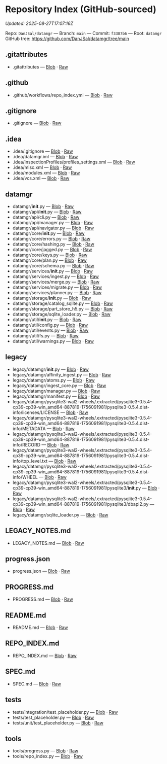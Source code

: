# Repository Index (GitHub-sourced)

_Updated: 2025-08-27T17:07:16Z_

Repo: `DanJSal/datamgr`  —  Branch: `main`  —  Commit: `f3387b6`  —  Root: `datamgr`  
GitHub tree: https://github.com/DanJSal/datamgr/tree/main

## .gitattributes

- .gitattributes — [Blob](https://github.com/DanJSal/datamgr/blob/f3387b6ea244a1fddbdb49754d7508da9f51fe3c/.gitattributes) · [Raw](https://raw.githubusercontent.com/DanJSal/datamgr/f3387b6ea244a1fddbdb49754d7508da9f51fe3c/.gitattributes)

## .github

- .github/workflows/repo_index.yml — [Blob](https://github.com/DanJSal/datamgr/blob/f3387b6ea244a1fddbdb49754d7508da9f51fe3c/.github/workflows/repo_index.yml) · [Raw](https://raw.githubusercontent.com/DanJSal/datamgr/f3387b6ea244a1fddbdb49754d7508da9f51fe3c/.github/workflows/repo_index.yml)

## .gitignore

- .gitignore — [Blob](https://github.com/DanJSal/datamgr/blob/f3387b6ea244a1fddbdb49754d7508da9f51fe3c/.gitignore) · [Raw](https://raw.githubusercontent.com/DanJSal/datamgr/f3387b6ea244a1fddbdb49754d7508da9f51fe3c/.gitignore)

## .idea

- .idea/.gitignore — [Blob](https://github.com/DanJSal/datamgr/blob/f3387b6ea244a1fddbdb49754d7508da9f51fe3c/.idea/.gitignore) · [Raw](https://raw.githubusercontent.com/DanJSal/datamgr/f3387b6ea244a1fddbdb49754d7508da9f51fe3c/.idea/.gitignore)
- .idea/datamgr.iml — [Blob](https://github.com/DanJSal/datamgr/blob/f3387b6ea244a1fddbdb49754d7508da9f51fe3c/.idea/datamgr.iml) · [Raw](https://raw.githubusercontent.com/DanJSal/datamgr/f3387b6ea244a1fddbdb49754d7508da9f51fe3c/.idea/datamgr.iml)
- .idea/inspectionProfiles/profiles_settings.xml — [Blob](https://github.com/DanJSal/datamgr/blob/f3387b6ea244a1fddbdb49754d7508da9f51fe3c/.idea/inspectionProfiles/profiles_settings.xml) · [Raw](https://raw.githubusercontent.com/DanJSal/datamgr/f3387b6ea244a1fddbdb49754d7508da9f51fe3c/.idea/inspectionProfiles/profiles_settings.xml)
- .idea/misc.xml — [Blob](https://github.com/DanJSal/datamgr/blob/f3387b6ea244a1fddbdb49754d7508da9f51fe3c/.idea/misc.xml) · [Raw](https://raw.githubusercontent.com/DanJSal/datamgr/f3387b6ea244a1fddbdb49754d7508da9f51fe3c/.idea/misc.xml)
- .idea/modules.xml — [Blob](https://github.com/DanJSal/datamgr/blob/f3387b6ea244a1fddbdb49754d7508da9f51fe3c/.idea/modules.xml) · [Raw](https://raw.githubusercontent.com/DanJSal/datamgr/f3387b6ea244a1fddbdb49754d7508da9f51fe3c/.idea/modules.xml)
- .idea/vcs.xml — [Blob](https://github.com/DanJSal/datamgr/blob/f3387b6ea244a1fddbdb49754d7508da9f51fe3c/.idea/vcs.xml) · [Raw](https://raw.githubusercontent.com/DanJSal/datamgr/f3387b6ea244a1fddbdb49754d7508da9f51fe3c/.idea/vcs.xml)

## datamgr

- datamgr/__init__.py — [Blob](https://github.com/DanJSal/datamgr/blob/f3387b6ea244a1fddbdb49754d7508da9f51fe3c/datamgr/__init__.py) · [Raw](https://raw.githubusercontent.com/DanJSal/datamgr/f3387b6ea244a1fddbdb49754d7508da9f51fe3c/datamgr/__init__.py)
- datamgr/api/__init__.py — [Blob](https://github.com/DanJSal/datamgr/blob/f3387b6ea244a1fddbdb49754d7508da9f51fe3c/datamgr/api/__init__.py) · [Raw](https://raw.githubusercontent.com/DanJSal/datamgr/f3387b6ea244a1fddbdb49754d7508da9f51fe3c/datamgr/api/__init__.py)
- datamgr/api/cli.py — [Blob](https://github.com/DanJSal/datamgr/blob/f3387b6ea244a1fddbdb49754d7508da9f51fe3c/datamgr/api/cli.py) · [Raw](https://raw.githubusercontent.com/DanJSal/datamgr/f3387b6ea244a1fddbdb49754d7508da9f51fe3c/datamgr/api/cli.py)
- datamgr/api/manager.py — [Blob](https://github.com/DanJSal/datamgr/blob/f3387b6ea244a1fddbdb49754d7508da9f51fe3c/datamgr/api/manager.py) · [Raw](https://raw.githubusercontent.com/DanJSal/datamgr/f3387b6ea244a1fddbdb49754d7508da9f51fe3c/datamgr/api/manager.py)
- datamgr/api/navigator.py — [Blob](https://github.com/DanJSal/datamgr/blob/f3387b6ea244a1fddbdb49754d7508da9f51fe3c/datamgr/api/navigator.py) · [Raw](https://raw.githubusercontent.com/DanJSal/datamgr/f3387b6ea244a1fddbdb49754d7508da9f51fe3c/datamgr/api/navigator.py)
- datamgr/core/__init__.py — [Blob](https://github.com/DanJSal/datamgr/blob/f3387b6ea244a1fddbdb49754d7508da9f51fe3c/datamgr/core/__init__.py) · [Raw](https://raw.githubusercontent.com/DanJSal/datamgr/f3387b6ea244a1fddbdb49754d7508da9f51fe3c/datamgr/core/__init__.py)
- datamgr/core/errors.py — [Blob](https://github.com/DanJSal/datamgr/blob/f3387b6ea244a1fddbdb49754d7508da9f51fe3c/datamgr/core/errors.py) · [Raw](https://raw.githubusercontent.com/DanJSal/datamgr/f3387b6ea244a1fddbdb49754d7508da9f51fe3c/datamgr/core/errors.py)
- datamgr/core/hashing.py — [Blob](https://github.com/DanJSal/datamgr/blob/f3387b6ea244a1fddbdb49754d7508da9f51fe3c/datamgr/core/hashing.py) · [Raw](https://raw.githubusercontent.com/DanJSal/datamgr/f3387b6ea244a1fddbdb49754d7508da9f51fe3c/datamgr/core/hashing.py)
- datamgr/core/jagged.py — [Blob](https://github.com/DanJSal/datamgr/blob/f3387b6ea244a1fddbdb49754d7508da9f51fe3c/datamgr/core/jagged.py) · [Raw](https://raw.githubusercontent.com/DanJSal/datamgr/f3387b6ea244a1fddbdb49754d7508da9f51fe3c/datamgr/core/jagged.py)
- datamgr/core/keys.py — [Blob](https://github.com/DanJSal/datamgr/blob/f3387b6ea244a1fddbdb49754d7508da9f51fe3c/datamgr/core/keys.py) · [Raw](https://raw.githubusercontent.com/DanJSal/datamgr/f3387b6ea244a1fddbdb49754d7508da9f51fe3c/datamgr/core/keys.py)
- datamgr/core/plan.py — [Blob](https://github.com/DanJSal/datamgr/blob/f3387b6ea244a1fddbdb49754d7508da9f51fe3c/datamgr/core/plan.py) · [Raw](https://raw.githubusercontent.com/DanJSal/datamgr/f3387b6ea244a1fddbdb49754d7508da9f51fe3c/datamgr/core/plan.py)
- datamgr/core/schema.py — [Blob](https://github.com/DanJSal/datamgr/blob/f3387b6ea244a1fddbdb49754d7508da9f51fe3c/datamgr/core/schema.py) · [Raw](https://raw.githubusercontent.com/DanJSal/datamgr/f3387b6ea244a1fddbdb49754d7508da9f51fe3c/datamgr/core/schema.py)
- datamgr/services/__init__.py — [Blob](https://github.com/DanJSal/datamgr/blob/f3387b6ea244a1fddbdb49754d7508da9f51fe3c/datamgr/services/__init__.py) · [Raw](https://raw.githubusercontent.com/DanJSal/datamgr/f3387b6ea244a1fddbdb49754d7508da9f51fe3c/datamgr/services/__init__.py)
- datamgr/services/ingest.py — [Blob](https://github.com/DanJSal/datamgr/blob/f3387b6ea244a1fddbdb49754d7508da9f51fe3c/datamgr/services/ingest.py) · [Raw](https://raw.githubusercontent.com/DanJSal/datamgr/f3387b6ea244a1fddbdb49754d7508da9f51fe3c/datamgr/services/ingest.py)
- datamgr/services/merge.py — [Blob](https://github.com/DanJSal/datamgr/blob/f3387b6ea244a1fddbdb49754d7508da9f51fe3c/datamgr/services/merge.py) · [Raw](https://raw.githubusercontent.com/DanJSal/datamgr/f3387b6ea244a1fddbdb49754d7508da9f51fe3c/datamgr/services/merge.py)
- datamgr/services/migrate.py — [Blob](https://github.com/DanJSal/datamgr/blob/f3387b6ea244a1fddbdb49754d7508da9f51fe3c/datamgr/services/migrate.py) · [Raw](https://raw.githubusercontent.com/DanJSal/datamgr/f3387b6ea244a1fddbdb49754d7508da9f51fe3c/datamgr/services/migrate.py)
- datamgr/services/planner.py — [Blob](https://github.com/DanJSal/datamgr/blob/f3387b6ea244a1fddbdb49754d7508da9f51fe3c/datamgr/services/planner.py) · [Raw](https://raw.githubusercontent.com/DanJSal/datamgr/f3387b6ea244a1fddbdb49754d7508da9f51fe3c/datamgr/services/planner.py)
- datamgr/storage/__init__.py — [Blob](https://github.com/DanJSal/datamgr/blob/f3387b6ea244a1fddbdb49754d7508da9f51fe3c/datamgr/storage/__init__.py) · [Raw](https://raw.githubusercontent.com/DanJSal/datamgr/f3387b6ea244a1fddbdb49754d7508da9f51fe3c/datamgr/storage/__init__.py)
- datamgr/storage/catalog_sqlite.py — [Blob](https://github.com/DanJSal/datamgr/blob/f3387b6ea244a1fddbdb49754d7508da9f51fe3c/datamgr/storage/catalog_sqlite.py) · [Raw](https://raw.githubusercontent.com/DanJSal/datamgr/f3387b6ea244a1fddbdb49754d7508da9f51fe3c/datamgr/storage/catalog_sqlite.py)
- datamgr/storage/part_store_h5.py — [Blob](https://github.com/DanJSal/datamgr/blob/f3387b6ea244a1fddbdb49754d7508da9f51fe3c/datamgr/storage/part_store_h5.py) · [Raw](https://raw.githubusercontent.com/DanJSal/datamgr/f3387b6ea244a1fddbdb49754d7508da9f51fe3c/datamgr/storage/part_store_h5.py)
- datamgr/storage/sqlite_loader.py — [Blob](https://github.com/DanJSal/datamgr/blob/f3387b6ea244a1fddbdb49754d7508da9f51fe3c/datamgr/storage/sqlite_loader.py) · [Raw](https://raw.githubusercontent.com/DanJSal/datamgr/f3387b6ea244a1fddbdb49754d7508da9f51fe3c/datamgr/storage/sqlite_loader.py)
- datamgr/util/__init__.py — [Blob](https://github.com/DanJSal/datamgr/blob/f3387b6ea244a1fddbdb49754d7508da9f51fe3c/datamgr/util/__init__.py) · [Raw](https://raw.githubusercontent.com/DanJSal/datamgr/f3387b6ea244a1fddbdb49754d7508da9f51fe3c/datamgr/util/__init__.py)
- datamgr/util/config.py — [Blob](https://github.com/DanJSal/datamgr/blob/f3387b6ea244a1fddbdb49754d7508da9f51fe3c/datamgr/util/config.py) · [Raw](https://raw.githubusercontent.com/DanJSal/datamgr/f3387b6ea244a1fddbdb49754d7508da9f51fe3c/datamgr/util/config.py)
- datamgr/util/events.py — [Blob](https://github.com/DanJSal/datamgr/blob/f3387b6ea244a1fddbdb49754d7508da9f51fe3c/datamgr/util/events.py) · [Raw](https://raw.githubusercontent.com/DanJSal/datamgr/f3387b6ea244a1fddbdb49754d7508da9f51fe3c/datamgr/util/events.py)
- datamgr/util/fs.py — [Blob](https://github.com/DanJSal/datamgr/blob/f3387b6ea244a1fddbdb49754d7508da9f51fe3c/datamgr/util/fs.py) · [Raw](https://raw.githubusercontent.com/DanJSal/datamgr/f3387b6ea244a1fddbdb49754d7508da9f51fe3c/datamgr/util/fs.py)
- datamgr/util/warnings.py — [Blob](https://github.com/DanJSal/datamgr/blob/f3387b6ea244a1fddbdb49754d7508da9f51fe3c/datamgr/util/warnings.py) · [Raw](https://raw.githubusercontent.com/DanJSal/datamgr/f3387b6ea244a1fddbdb49754d7508da9f51fe3c/datamgr/util/warnings.py)

## legacy

- legacy/datamgr/__init__.py — [Blob](https://github.com/DanJSal/datamgr/blob/f3387b6ea244a1fddbdb49754d7508da9f51fe3c/legacy/datamgr/__init__.py) · [Raw](https://raw.githubusercontent.com/DanJSal/datamgr/f3387b6ea244a1fddbdb49754d7508da9f51fe3c/legacy/datamgr/__init__.py)
- legacy/datamgr/affinity_ingest.py — [Blob](https://github.com/DanJSal/datamgr/blob/f3387b6ea244a1fddbdb49754d7508da9f51fe3c/legacy/datamgr/affinity_ingest.py) · [Raw](https://raw.githubusercontent.com/DanJSal/datamgr/f3387b6ea244a1fddbdb49754d7508da9f51fe3c/legacy/datamgr/affinity_ingest.py)
- legacy/datamgr/atoms.py — [Blob](https://github.com/DanJSal/datamgr/blob/f3387b6ea244a1fddbdb49754d7508da9f51fe3c/legacy/datamgr/atoms.py) · [Raw](https://raw.githubusercontent.com/DanJSal/datamgr/f3387b6ea244a1fddbdb49754d7508da9f51fe3c/legacy/datamgr/atoms.py)
- legacy/datamgr/ingest_core.py — [Blob](https://github.com/DanJSal/datamgr/blob/f3387b6ea244a1fddbdb49754d7508da9f51fe3c/legacy/datamgr/ingest_core.py) · [Raw](https://raw.githubusercontent.com/DanJSal/datamgr/f3387b6ea244a1fddbdb49754d7508da9f51fe3c/legacy/datamgr/ingest_core.py)
- legacy/datamgr/manager.py — [Blob](https://github.com/DanJSal/datamgr/blob/f3387b6ea244a1fddbdb49754d7508da9f51fe3c/legacy/datamgr/manager.py) · [Raw](https://raw.githubusercontent.com/DanJSal/datamgr/f3387b6ea244a1fddbdb49754d7508da9f51fe3c/legacy/datamgr/manager.py)
- legacy/datamgr/manifest.py — [Blob](https://github.com/DanJSal/datamgr/blob/f3387b6ea244a1fddbdb49754d7508da9f51fe3c/legacy/datamgr/manifest.py) · [Raw](https://raw.githubusercontent.com/DanJSal/datamgr/f3387b6ea244a1fddbdb49754d7508da9f51fe3c/legacy/datamgr/manifest.py)
- legacy/datamgr/pysqlite3-wal2-wheels/.extracted/pysqlite3-0.5.4-cp39-cp39-win_amd64-887819-1756091981/pysqlite3-0.5.4.dist-info/licenses/LICENSE — [Blob](https://github.com/DanJSal/datamgr/blob/f3387b6ea244a1fddbdb49754d7508da9f51fe3c/legacy/datamgr/pysqlite3-wal2-wheels/.extracted/pysqlite3-0.5.4-cp39-cp39-win_amd64-887819-1756091981/pysqlite3-0.5.4.dist-info/licenses/LICENSE) · [Raw](https://raw.githubusercontent.com/DanJSal/datamgr/f3387b6ea244a1fddbdb49754d7508da9f51fe3c/legacy/datamgr/pysqlite3-wal2-wheels/.extracted/pysqlite3-0.5.4-cp39-cp39-win_amd64-887819-1756091981/pysqlite3-0.5.4.dist-info/licenses/LICENSE)
- legacy/datamgr/pysqlite3-wal2-wheels/.extracted/pysqlite3-0.5.4-cp39-cp39-win_amd64-887819-1756091981/pysqlite3-0.5.4.dist-info/METADATA — [Blob](https://github.com/DanJSal/datamgr/blob/f3387b6ea244a1fddbdb49754d7508da9f51fe3c/legacy/datamgr/pysqlite3-wal2-wheels/.extracted/pysqlite3-0.5.4-cp39-cp39-win_amd64-887819-1756091981/pysqlite3-0.5.4.dist-info/METADATA) · [Raw](https://raw.githubusercontent.com/DanJSal/datamgr/f3387b6ea244a1fddbdb49754d7508da9f51fe3c/legacy/datamgr/pysqlite3-wal2-wheels/.extracted/pysqlite3-0.5.4-cp39-cp39-win_amd64-887819-1756091981/pysqlite3-0.5.4.dist-info/METADATA)
- legacy/datamgr/pysqlite3-wal2-wheels/.extracted/pysqlite3-0.5.4-cp39-cp39-win_amd64-887819-1756091981/pysqlite3-0.5.4.dist-info/RECORD — [Blob](https://github.com/DanJSal/datamgr/blob/f3387b6ea244a1fddbdb49754d7508da9f51fe3c/legacy/datamgr/pysqlite3-wal2-wheels/.extracted/pysqlite3-0.5.4-cp39-cp39-win_amd64-887819-1756091981/pysqlite3-0.5.4.dist-info/RECORD) · [Raw](https://raw.githubusercontent.com/DanJSal/datamgr/f3387b6ea244a1fddbdb49754d7508da9f51fe3c/legacy/datamgr/pysqlite3-wal2-wheels/.extracted/pysqlite3-0.5.4-cp39-cp39-win_amd64-887819-1756091981/pysqlite3-0.5.4.dist-info/RECORD)
- legacy/datamgr/pysqlite3-wal2-wheels/.extracted/pysqlite3-0.5.4-cp39-cp39-win_amd64-887819-1756091981/pysqlite3-0.5.4.dist-info/top_level.txt — [Blob](https://github.com/DanJSal/datamgr/blob/f3387b6ea244a1fddbdb49754d7508da9f51fe3c/legacy/datamgr/pysqlite3-wal2-wheels/.extracted/pysqlite3-0.5.4-cp39-cp39-win_amd64-887819-1756091981/pysqlite3-0.5.4.dist-info/top_level.txt) · [Raw](https://raw.githubusercontent.com/DanJSal/datamgr/f3387b6ea244a1fddbdb49754d7508da9f51fe3c/legacy/datamgr/pysqlite3-wal2-wheels/.extracted/pysqlite3-0.5.4-cp39-cp39-win_amd64-887819-1756091981/pysqlite3-0.5.4.dist-info/top_level.txt)
- legacy/datamgr/pysqlite3-wal2-wheels/.extracted/pysqlite3-0.5.4-cp39-cp39-win_amd64-887819-1756091981/pysqlite3-0.5.4.dist-info/WHEEL — [Blob](https://github.com/DanJSal/datamgr/blob/f3387b6ea244a1fddbdb49754d7508da9f51fe3c/legacy/datamgr/pysqlite3-wal2-wheels/.extracted/pysqlite3-0.5.4-cp39-cp39-win_amd64-887819-1756091981/pysqlite3-0.5.4.dist-info/WHEEL) · [Raw](https://raw.githubusercontent.com/DanJSal/datamgr/f3387b6ea244a1fddbdb49754d7508da9f51fe3c/legacy/datamgr/pysqlite3-wal2-wheels/.extracted/pysqlite3-0.5.4-cp39-cp39-win_amd64-887819-1756091981/pysqlite3-0.5.4.dist-info/WHEEL)
- legacy/datamgr/pysqlite3-wal2-wheels/.extracted/pysqlite3-0.5.4-cp39-cp39-win_amd64-887819-1756091981/pysqlite3/__init__.py — [Blob](https://github.com/DanJSal/datamgr/blob/f3387b6ea244a1fddbdb49754d7508da9f51fe3c/legacy/datamgr/pysqlite3-wal2-wheels/.extracted/pysqlite3-0.5.4-cp39-cp39-win_amd64-887819-1756091981/pysqlite3/__init__.py) · [Raw](https://raw.githubusercontent.com/DanJSal/datamgr/f3387b6ea244a1fddbdb49754d7508da9f51fe3c/legacy/datamgr/pysqlite3-wal2-wheels/.extracted/pysqlite3-0.5.4-cp39-cp39-win_amd64-887819-1756091981/pysqlite3/__init__.py)
- legacy/datamgr/pysqlite3-wal2-wheels/.extracted/pysqlite3-0.5.4-cp39-cp39-win_amd64-887819-1756091981/pysqlite3/dbapi2.py — [Blob](https://github.com/DanJSal/datamgr/blob/f3387b6ea244a1fddbdb49754d7508da9f51fe3c/legacy/datamgr/pysqlite3-wal2-wheels/.extracted/pysqlite3-0.5.4-cp39-cp39-win_amd64-887819-1756091981/pysqlite3/dbapi2.py) · [Raw](https://raw.githubusercontent.com/DanJSal/datamgr/f3387b6ea244a1fddbdb49754d7508da9f51fe3c/legacy/datamgr/pysqlite3-wal2-wheels/.extracted/pysqlite3-0.5.4-cp39-cp39-win_amd64-887819-1756091981/pysqlite3/dbapi2.py)
- legacy/datamgr/sqlite_loader.py — [Blob](https://github.com/DanJSal/datamgr/blob/f3387b6ea244a1fddbdb49754d7508da9f51fe3c/legacy/datamgr/sqlite_loader.py) · [Raw](https://raw.githubusercontent.com/DanJSal/datamgr/f3387b6ea244a1fddbdb49754d7508da9f51fe3c/legacy/datamgr/sqlite_loader.py)

## LEGACY_NOTES.md

- LEGACY_NOTES.md — [Blob](https://github.com/DanJSal/datamgr/blob/f3387b6ea244a1fddbdb49754d7508da9f51fe3c/LEGACY_NOTES.md) · [Raw](https://raw.githubusercontent.com/DanJSal/datamgr/f3387b6ea244a1fddbdb49754d7508da9f51fe3c/LEGACY_NOTES.md)

## progress.json

- progress.json — [Blob](https://github.com/DanJSal/datamgr/blob/f3387b6ea244a1fddbdb49754d7508da9f51fe3c/progress.json) · [Raw](https://raw.githubusercontent.com/DanJSal/datamgr/f3387b6ea244a1fddbdb49754d7508da9f51fe3c/progress.json)

## PROGRESS.md

- PROGRESS.md — [Blob](https://github.com/DanJSal/datamgr/blob/f3387b6ea244a1fddbdb49754d7508da9f51fe3c/PROGRESS.md) · [Raw](https://raw.githubusercontent.com/DanJSal/datamgr/f3387b6ea244a1fddbdb49754d7508da9f51fe3c/PROGRESS.md)

## README.md

- README.md — [Blob](https://github.com/DanJSal/datamgr/blob/f3387b6ea244a1fddbdb49754d7508da9f51fe3c/README.md) · [Raw](https://raw.githubusercontent.com/DanJSal/datamgr/f3387b6ea244a1fddbdb49754d7508da9f51fe3c/README.md)

## REPO_INDEX.md

- REPO_INDEX.md — [Blob](https://github.com/DanJSal/datamgr/blob/f3387b6ea244a1fddbdb49754d7508da9f51fe3c/REPO_INDEX.md) · [Raw](https://raw.githubusercontent.com/DanJSal/datamgr/f3387b6ea244a1fddbdb49754d7508da9f51fe3c/REPO_INDEX.md)

## SPEC.md

- SPEC.md — [Blob](https://github.com/DanJSal/datamgr/blob/f3387b6ea244a1fddbdb49754d7508da9f51fe3c/SPEC.md) · [Raw](https://raw.githubusercontent.com/DanJSal/datamgr/f3387b6ea244a1fddbdb49754d7508da9f51fe3c/SPEC.md)

## tests

- tests/integration/test_placeholder.py — [Blob](https://github.com/DanJSal/datamgr/blob/f3387b6ea244a1fddbdb49754d7508da9f51fe3c/tests/integration/test_placeholder.py) · [Raw](https://raw.githubusercontent.com/DanJSal/datamgr/f3387b6ea244a1fddbdb49754d7508da9f51fe3c/tests/integration/test_placeholder.py)
- tests/test_placeholder.py — [Blob](https://github.com/DanJSal/datamgr/blob/f3387b6ea244a1fddbdb49754d7508da9f51fe3c/tests/test_placeholder.py) · [Raw](https://raw.githubusercontent.com/DanJSal/datamgr/f3387b6ea244a1fddbdb49754d7508da9f51fe3c/tests/test_placeholder.py)
- tests/unit/test_placeholder.py — [Blob](https://github.com/DanJSal/datamgr/blob/f3387b6ea244a1fddbdb49754d7508da9f51fe3c/tests/unit/test_placeholder.py) · [Raw](https://raw.githubusercontent.com/DanJSal/datamgr/f3387b6ea244a1fddbdb49754d7508da9f51fe3c/tests/unit/test_placeholder.py)

## tools

- tools/progress.py — [Blob](https://github.com/DanJSal/datamgr/blob/f3387b6ea244a1fddbdb49754d7508da9f51fe3c/tools/progress.py) · [Raw](https://raw.githubusercontent.com/DanJSal/datamgr/f3387b6ea244a1fddbdb49754d7508da9f51fe3c/tools/progress.py)
- tools/repo_index.py — [Blob](https://github.com/DanJSal/datamgr/blob/f3387b6ea244a1fddbdb49754d7508da9f51fe3c/tools/repo_index.py) · [Raw](https://raw.githubusercontent.com/DanJSal/datamgr/f3387b6ea244a1fddbdb49754d7508da9f51fe3c/tools/repo_index.py)
